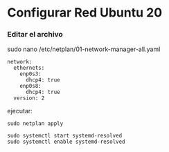 # Configurar Red Ubuntu 20

### Editar el archivo 
sudo nano /etc/netplan/01-network-manager-all.yaml
```
network:
  ethernets:
    enp0s3:
      dhcp4: true
    enp0s8:
      dhcp4: true
  version: 2
```

ejecutar:
```
sudo netplan apply
```

```
sudo systemctl start systemd-resolved
sudo systemctl enable systemd-resolved
```